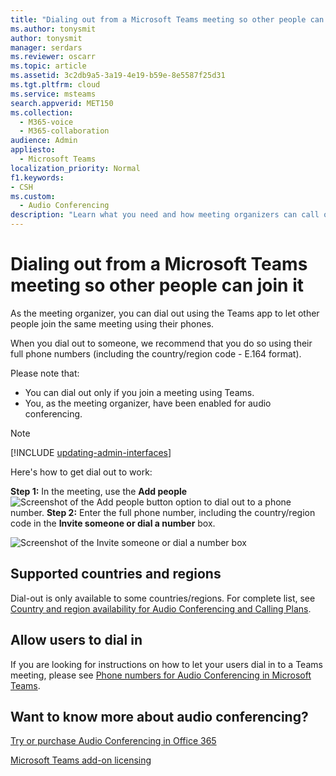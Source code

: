 ```yaml
---
title: "Dialing out from a Microsoft Teams meeting so other people can join it"
ms.author: tonysmit
author: tonysmit
manager: serdars
ms.reviewer: oscarr
ms.topic: article
ms.assetid: 3c2db9a5-3a19-4e19-b59e-8e5587f25d31
ms.tgt.pltfrm: cloud
ms.service: msteams
search.appverid: MET150
ms.collection: 
  - M365-voice
  - M365-collaboration
audience: Admin
appliesto: 
  - Microsoft Teams
localization_priority: Normal
f1.keywords:
- CSH
ms.custom: 
  - Audio Conferencing
description: "Learn what you need and how meeting organizers can call out to other people using Teams."
---
```


# Dialing out from a Microsoft Teams meeting so other people can join it

As the meeting organizer, you can dial out using the Teams app to let other people join the same meeting using their phones.

When you dial out to someone, we recommend that you do so using their full phone numbers (including the country/region code - E.164 format).
  
  Please note that:

- You can dial out only if you join a meeting using Teams.
- You, as the meeting organizer, have been enabled for audio conferencing.

> [!NOTE]
> [!INCLUDE [updating-admin-interfaces](includes/updating-admin-interfaces.md)]

Here's how to get dial out to work:

 **Step 1:** In the meeting, use the **Add people** ![Screenshot of the Add people button](media/add-people-button.png) option to dial out to a phone number.
 **Step 2:** Enter the full phone number, including the country/region code in the **Invite someone or dial a number** box.
  
![Screenshot of the Invite someone or dial a number box](media/invite-someone-box.png)
    
## Supported countries and regions

Dial-out is only available to some countries/regions. For complete list, see [Country and region availability for Audio Conferencing and Calling Plans](country-and-region-availability-for-audio-conferencing-and-calling-plans/country-and-region-availability-for-audio-conferencing-and-calling-plans.md).

## Allow users to dial in

If you are looking for instructions on how to let your users dial in to a Teams meeting, please see [Phone numbers for Audio Conferencing in Microsoft Teams](phone-numbers-for-audio-conferencing-in-teams.md).

## Want to know more about audio conferencing?

[Try or purchase Audio Conferencing in Office 365](try-or-purchase-audio-conferencing-in-office-365-for-teams.md)
    
[Microsoft Teams add-on licensing](teams-add-on-licensing/microsoft-teams-add-on-licensing.md)
